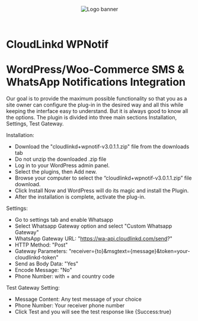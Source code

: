 <p align="center">
<img alt="Logo banner" src="https://github.com/cloudlinkd-networks/whatsapp-notification/blob/main/logo.png"/></p>
</br>

# CloudLinkd WPNotif</br></br>WordPress/Woo-Commerce SMS & WhatsApp Notifications Integration

Our goal is to provide the maximum possible functionality so that you as a site owner can configure the plug-in in the desired way and all this while keeping the interface easy to understand. But it is always good to know all the options. The plugin is divided into three main sections Installation, Settings, Test Gateway.

Installation:

- Download the "cloudlinkd+wpnotif-v3.0.1.1.zip" file from the downloads tab
- Do not unzip the downloaded .zip file
- Log in to your WordPress admin panel.
- Select the plugins, then Add new.
- Browse your computer to select the “cloudlinkd+wpnotif-v3.0.1.1.zip” file download.
- Click Install Now and WordPress will do its magic and install the Plugin.
- After the installation is complete, activate the plug-in.

Settings:

- Go to settings tab and enable Whatsapp
- Select Whatsapp Gateway option and select "Custom Whatsapp Gateway"
- WhatsApp Gateway URL: "https://wa-api.cloudlinkd.com/send?"
- HTTP Method: "Post"
- Gateway Parameters: "receiver={to}&msgtext={message}&token=your-cloudlinkd-token"
- Send as Body Data: "Yes"
- Encode Message: "No"
- Phone Number: with + and country code

Test Gateway Setting:

- Message Content: Any test message of your choice
- Phone Number: Your receiver phone number
- Click Test and you will see the test response like {Success:true}
